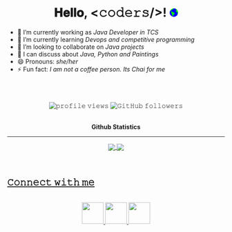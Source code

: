 <h1 align="center">
  𝐇𝐞𝐥𝐥𝐨, &lt;𝚌𝚘𝚍𝚎𝚛𝚜/&gt;!
  <a target="_blank">
    <img src="resources/Earth.gif" width=20px />
  </a>
</h1>



- 🔭 I’m currently working as <i>Java Developer in TCS</i>
- 🌱 I’m currently learning <i>Devops and competitive programming</i>
- 👯 I’m looking to collaborate on <i>Java projects</i>
- 💬 I can discuss about <i> Java, Python and Paintings</i>
- 😄 Pronouns: <i> she/her </i>
- ⚡ Fun fact: <i> I am not a coffee person. Its Chai for me </i>

<br/>
<br/>


<p align="center">
  <img src="https://gpvc.arturio.dev/alphacodicnerd" alt="𝚙𝚛𝚘𝚏𝚒𝚕𝚎 𝚟𝚒𝚎𝚠𝚜"> 
  <img alt="𝙶𝚒𝚝𝙷𝚞𝚋 𝚏𝚘𝚕𝚕𝚘𝚠𝚎𝚛𝚜" src="https://img.shields.io/github/followers/alphacodicnerd?label=Followers&style=social">  
<!------------------------------->

<br>
<br>
<p align="center">
<strong>Github Statistics</strong>
</p>
<hr>


<p align="center">
  <a href="https://github.com/alphacodicnerd">
    <img align="center" src="https://github-readme-stats.vercel.app/api?username=alphacodicnerd&show_icons=true&hide_border=true&title_color=94b4a4&amp&icon_color=FFFFFF&amp&text_color=FFFFFF&amp&bg_color=000000&count_private=true&include_all_commits=true"/>
  </a>
  <a href="https://github.com/alphacodicnerd">
    <img align="center" height="195px" src="https://github-readme-stats.vercel.app/api/top-langs/?username=alphacodicnerd&text_color=FFFFFF&bg_color=000000&title_color=94b4a4&langs_count=15&layout=compact&hide_border=true" />
  </a>
</p>
</details>
<br>

<h2><b><u>
𝙲𝚘𝚗𝚗𝚎𝚌𝚝 𝚠𝚒𝚝𝚑 𝚖𝚎</u></b></h2>

<p align="center">
  <br>
  <a href="https://www.linkedin.com/in/kaysthatanya/" target="_blank">
    <code><img height="50" width="50" src="linkedin.svg"/></code>
  </a>
  <a href="https://www.instagram.com/mydialectblog/" target="_blank">
    <code><img height="50" width="50" src="instagram.svg"/></code>
  </a>
  <a href="https://twitter.com/tanyaasrivastav" target="_blank">
    <code><img height="50" width="50" src="twitter.svg"/></code>
  </a>




